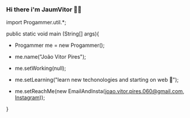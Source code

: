 ### Hi there i'm **JaumVitor** 👨‍💻

import Progammer.util.*; 

public static void main (String[] args){

  * Progammer me = new Progammer(); 

  * me.name("João Vitor Pires");

  * me.setWorking(null);

  * me.setLearning("learn new techonologies and starting on web 🌱");

  * me.setReachMe(new EmailAndInsta(joao.vitor.pires.060@gmail.com, [Instagram](https://www.instagram.com/jaum.vitor_kng/)));
  
}
